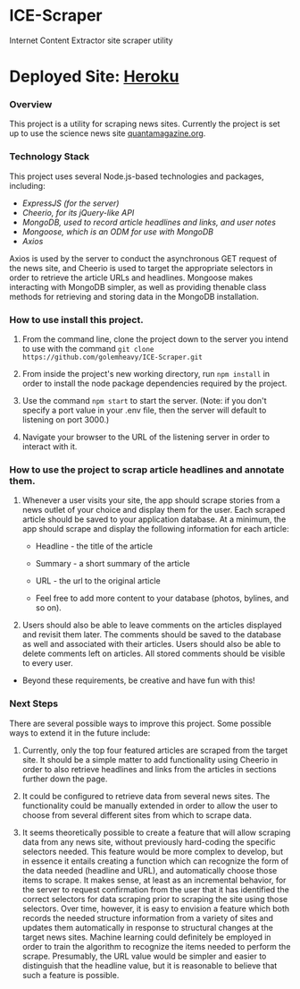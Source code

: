 # ICE-Scraper
Internet Content Extractor site scraper utility

# Deployed Site: [Heroku](https://ice-scraper.herokuapp.com/)
### Overview

This project is a utility for scraping news sites. Currently the project is set up to use the science news site [quantamagazine.org](https://www.quantamagazine.org/).

### Technology Stack

This project uses several Node.js-based technologies and packages, including:

* *ExpressJS (for the server)*
* *Cheerio, for its jQuery-like API*
* *MongoDB, used to record article headlines and links, and user notes*
* *Mongoose, which is an ODM for use with MongoDB*
* *Axios*

Axios is used by the server to conduct the asynchronous GET request of the news site, and Cheerio is used to target the appropriate selectors in order to retrieve the article URLs and headlines. Mongoose makes interacting with MongoDB simpler, as well as providing thenable class methods for retrieving and storing data in the MongoDB installation.

### How to use install this project.

1. From the command line, clone the project down to the server you intend to use with the command `git clone https://github.com/golemheavy/ICE-Scraper.git`

2. From inside the project's new working directory, run `npm install` in order to install the node package dependencies required by the project.

3. Use the command `npm start` to start the server. (Note: if you don't specify a port value in your .env file, then the server will default to listening on port 3000.)

4. Navigate your browser to the URL of the listening server in order to interact with it.

### How to use the project to scrap article headlines and annotate them.

  1. Whenever a user visits your site, the app should scrape stories from a news outlet of your choice and display them for the user. Each scraped article should be saved to your application database. At a minimum, the app should scrape and display the following information for each article:

     * Headline - the title of the article

     * Summary - a short summary of the article

     * URL - the url to the original article

     * Feel free to add more content to your database (photos, bylines, and so on).

  2. Users should also be able to leave comments on the articles displayed and revisit them later. The comments should be saved to the database as well and associated with their articles. Users should also be able to delete comments left on articles. All stored comments should be visible to every user.

* Beyond these requirements, be creative and have fun with this!

### Next Steps

There are several possible ways to improve this project. Some possible ways to extend it in the future include:

1. Currently, only the top four featured articles are scraped from the target site. It should be a simple matter to add functionality using Cheerio in order to also retrieve headlines and links from the articles in sections further down the page.

2. It could be configured to retrieve data from several news sites. The functionality could be manually extended in order to allow the user to choose from several different sites from which to scrape data.

3. It seems theoretically possible to create a feature that will allow scraping data from any news site, without previously hard-coding the specific selectors needed. This feature would be more complex to develop, but in essence it entails creating a function which can recognize the form of the data needed (headline and URL), and automatically choose those items to scrape. It makes sense, at least as an incremental behavior, for the server to request confirmation from the user that it has identified the correct selectors for data scraping prior to scraping the site using those selectors. Over time, however, it is easy to envision a feature which both records the needed structure information from a variety of sites and updates them automatically in response to structural changes at the target news sites. Machine learning could definitely be employed in order to train the algorithm to recognize the items needed to perform the scrape. Presumably, the URL value would be simpler and easier to distinguish that the headline value, but it is reasonable to believe that such a feature is possible.
